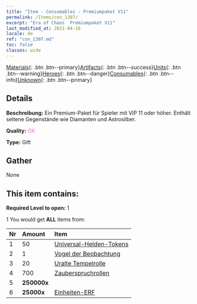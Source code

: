 ```yaml
---
title: "Item - Consumables - Premiumpaket V11"
permalink: /Items/con_1307/
excerpt: "Era of Chaos  Premiumpaket V11"
last_modified_at: 2021-04-16
locale: de
ref: "con_1307.md"
toc: false
classes: wide
---
```

 [Materials](/de/Items/){: .btn .btn--primary}[Artifacts](/de/Items/Artifacts/){: .btn .btn--success}[Units](/de/Items/Units/){: .btn .btn--warning}[Heroes](/de/Items/Heroes/){: .btn .btn--danger}[Consumables](/de/Items/Consumables/){: .btn .btn--info}[Unknown](/de/Items/Unknown/){: .btn .btn--primary}

## Details
 **Beschreibung:** Ein Premium-Paket für Spieler mit VIP 11 oder höher. Enthält seltene Gegenstände wie Diamanten und Astrosilber.

 **Quality:** <span style="color: #DA70D6">OK</span>

 **Type:** Gift

## Gather

  None

## This item contains:

 **Required Level to open:** 1

 1 You would get **ALL** items  from:

  | Nr | Amount |     Item    |
  |:---|:-------|:------------|
  | 1 | 50 | [Universal-Helden-Tokens](/de/Items/her_358/) |  | 
  | 2 | 1 | [Vogel der Beobachtung](/de/Items/art_132/) |  | 
  | 3 | 20 | [Uralte Tempelrolle](/de/Items/con_697/) |  | 
  | 4 | 700 | [Zauberspruchrollen](/de/Items/con_694/) |  | 
  | 5 |  **250000x** | <i class="fas fa-coins"/> |  | 
  | 6 |  **25000x** | [Einheiten-ERF](/de/Items/con_902/) |  | 
